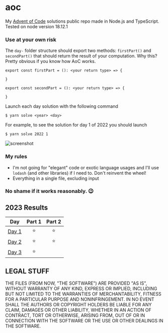 # aoc

My [Advent of Code](https://adventofcode.com/) solutions public repo made in Node.js and TypeScript. Tested on node version 18.12.1

### Use at your own risk

The `day-` folder structure should export two methods: `firstPart()` and `secondPart()` that should return the result of your computation. Why this? Pretty obvious if you know how AoC works.

```
export const firstPart = (): <your return type> => {

}

export const secondPart = (): <your return type> => {

}
```

Launch each day solution with the following command

```
$ yarn solve <year> <day>
```

For example, to see the solution for day 1 of 2022 you should launch

```
$ yarn solve 2022 1
```

![screenshot](https://i.imgur.com/5O25uXH.png)

### My rules

- I'm not going for "elegant" code or exotic language usages and I'll use `lodash` (and other libraries) if I need to. Don't reinvent the wheel!
- Everything in a single file, excluding input

### No shame if it works reasonably. 😉

<!--- advent_readme_stars table --->
## 2023 Results

| Day | Part 1 | Part 2 |
| :---: | :---: | :---: |
| [Day 1](https://adventofcode.com/2023/day/1) | ⭐ | ⭐ |
| [Day 2](https://adventofcode.com/2023/day/2) | ⭐ | ⭐ |
| [Day 3](https://adventofcode.com/2023/day/3) | ⭐ |   |
<!--- advent_readme_stars table --->

## LEGAL STUFF

THE FILES (FROM NOW, "THE SOFTWARE") ARE PROVIDED "AS IS", WITHOUT WARRANTY OF ANY KIND, EXPRESS OR IMPLIED, INCLUDING BUT NOT LIMITED TO THE WARRANTIES OF MERCHANTABILITY, FITNESS FOR A PARTICULAR PURPOSE AND NONINFRINGEMENT. IN NO EVENT SHALL THE AUTHORS OR COPYRIGHT HOLDERS BE LIABLE FOR ANY CLAIM, DAMAGES OR OTHER LIABILITY, WHETHER IN AN ACTION OF CONTRACT, TORT OR OTHERWISE, ARISING FROM, OUT OF OR IN CONNECTION WITH THE SOFTWARE OR THE USE OR OTHER DEALINGS IN THE SOFTWARE.
